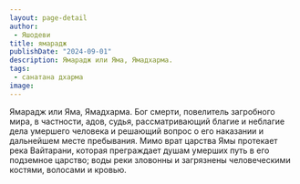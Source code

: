 ```yaml
---
layout: page-detail
author:
 - Яшодеви
title: ямарадж
publishDate: "2024-09-01"
description: Ямарадж или Яма, Ямадхарма.
tags:
 - санатана дхарма
image: 
---
```


Ямарадж или Яма, Ямадхарма.
Бог смерти, повелитель загробного мира, в частности, адов, судья, рассматривающий благие и неблагие дела умершего человека и решающий вопрос о его наказании и дальнейшем месте пребывания. Мимо врат царства Ямы протекает река Вайтарани, которая преграждает душам умерших путь в его подземное царство; воды реки зловонны и загрязнены человеческими костями, волосами и кровью.


